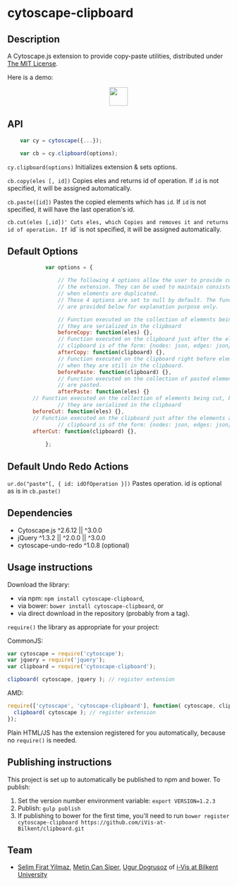 cytoscape-clipboard
================================================================================


## Description

A Cytoscape.js extension to provide copy-paste utilities, distributed under [The MIT License](https://opensource.org/licenses/MIT).

Here is a demo:
<p align="center">
<a href="https://raw.githack.com/iVis-at-Bilkent/cytoscape.js-clipboard/unstable/demo.html"><img src="https://www.cs.bilkent.edu.tr/~ivis/images/demo1.png" height=42px></a>
</p>

## API

```javascript
    var cy = cytoscape({...});

    var cb = cy.clipboard(options);

```


`cy.clipboard(options)`
Initializes extension & sets options.

`cb.copy(eles [, id])`
Copies eles and returns id of operation. If `id` is not specified, it will be assigned automatically.

`cb.paste([id])`
Pastes the copied elements which has `id`. If `id` is not specified, it will have the last operation's id.

`cb.cut(eles [,id])'
Cuts eles, which Copies and removes it and returns id of operation. If `id` is not specified, it will be assigned automatically.

## Default Options
```javascript
            var options = {

                // The following 4 options allow the user to provide custom behavior to
                // the extension. They can be used to maintain consistency of some data
                // when elements are duplicated.
                // These 4 options are set to null by default. The function prototypes
                // are provided below for explanation purpose only.

                // Function executed on the collection of elements being copied, before
                // they are serialized in the clipboard
                beforeCopy: function(eles) {},
                // Function executed on the clipboard just after the elements are copied.
                // clipboard is of the form: {nodes: json, edges: json}
                afterCopy: function(clipboard) {},
                // Function executed on the clipboard right before elements are pasted,
                // when they are still in the clipboard.
                beforePaste: function(clipboard) {},
                // Function executed on the collection of pasted elements, after they
                // are pasted.
                afterPaste: function(eles) {}
		// Function executed on the collection of elements being cut, before
                // they are serialized in the clipboard
		beforeCut: function(eles) {},
		// Function executed on the clipboard just after the elements are cut.
                // clipboard is of the form: {nodes: json, edges: json}
		afterCut: function(clipboard) {},
				
            };
```


## Default Undo Redo Actions
`ur.do("paste"[, { id: idOfOperation }])` 
Pastes operation. id is optional as is in `cb.paste()`


## Dependencies

 * Cytoscape.js ^2.6.12 || ^3.0.0
 * jQuery ^1.3.2 || ^2.0.0 || ^3.0.0
 * cytoscape-undo-redo ^1.0.8 (optional)


## Usage instructions

Download the library:
 * via npm: `npm install cytoscape-clipboard`,
 * via bower: `bower install cytoscape-clipboard`, or
 * via direct download in the repository (probably from a tag).

`require()` the library as appropriate for your project:

CommonJS:
```js
var cytoscape = require('cytoscape');
var jquery = require('jquery');
var clipboard = require('cytoscape-clipboard');

clipboard( cytoscape, jquery ); // register extension
```

AMD:
```js
require(['cytoscape', 'cytoscape-clipboard'], function( cytoscape, clipboard ){
  clipboard( cytoscape ); // register extension
});
```

Plain HTML/JS has the extension registered for you automatically, because no `require()` is needed.


## Publishing instructions

This project is set up to automatically be published to npm and bower.  To publish:

1. Set the version number environment variable: `export VERSION=1.2.3`
1. Publish: `gulp publish`
1. If publishing to bower for the first time, you'll need to run `bower register cytoscape-clipboard https://github.com/iVis-at-Bilkent/clipboard.git`

## Team

  * [Selim Firat Yilmaz](https://github.com/mrsfy), [Metin Can Siper](https://github.com/metincansiper), [Ugur Dogrusoz](https://github.com/ugurdogrusoz) of [i-Vis at Bilkent University](http://www.cs.bilkent.edu.tr/~ivis)
